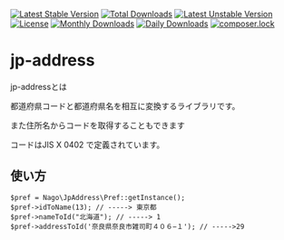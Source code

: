 
[![Latest Stable Version](https://poser.pugx.org/nagoring/jp-address/v/stable)](https://packagist.org/packages/nagoring/jp-address)
[![Total Downloads](https://poser.pugx.org/nagoring/jp-address/downloads)](https://packagist.org/packages/nagoring/jp-address)
[![Latest Unstable Version](https://poser.pugx.org/nagoring/jp-address/v/unstable)](https://packagist.org/packages/nagoring/jp-address)
[![License](https://poser.pugx.org/nagoring/jp-address/license)](https://packagist.org/packages/nagoring/jp-address)
[![Monthly Downloads](https://poser.pugx.org/nagoring/jp-address/d/monthly)](https://packagist.org/packages/nagoring/jp-address)
[![Daily Downloads](https://poser.pugx.org/nagoring/jp-address/d/daily)](https://packagist.org/packages/nagoring/jp-address)
[![composer.lock](https://poser.pugx.org/nagoring/jp-address/composerlock)](https://packagist.org/packages/nagoring/jp-address)
# jp-address

jp-addressとは

都道府県コードと都道府県名を相互に変換するライブラリです。

また住所名からコードを取得することもできます

コードはJIS X 0402 で定義されています。

## 使い方
```
$pref = Nago\JpAddress\Pref::getInstance();
$pref->idToName(13); // -----> 東京都
$pref->nameToId("北海道"); // -----> 1
$pref->addressToId('奈良県奈良市雑司町４０６−１'); // ----->29
```
